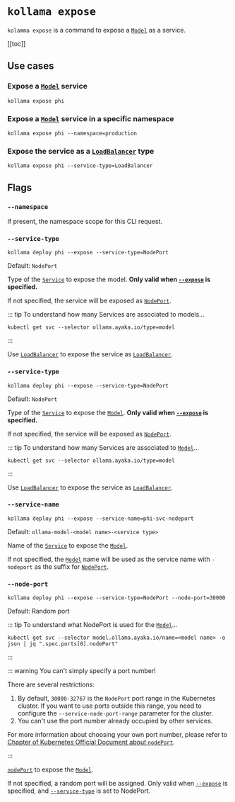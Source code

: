 # `kollama expose`

`kolamma expose` is a command to expose a [`Model`](/pages/en/references/crd/model) as a service.

[[toc]]

## Use cases

### Expose a [`Model`](/pages/en/references/crd/model) service

```shell
kollama expose phi
```

### Expose a [`Model`](/pages/en/references/crd/model) service in a specific namespace

```shell
kollama expose phi --namespace=production
```

### Expose the service as a [`LoadBalancer`](https://kubernetes.io/docs/concepts/services-networking/service/#loadbalancer) type

```shell
kollama expose phi --service-type=LoadBalancer
```

## Flags

### `--namespace`

If present, the namespace scope for this CLI request.

### `--service-type`

```shell
kollama deploy phi --expose --service-type=NodePort
```

Default: `NodePort`

Type of the [`Service`](https://kubernetes.io/docs/concepts/services-networking/service/) to expose the model. **Only valid when [`--expose`](#expose) is specified.**

If not specified, the service will be exposed as [`NodePort`](https://kubernetes.io/docs/concepts/services-networking/service/#type-nodeport).

::: tip To understand how many Services are associated to models...

```shell
kubectl get svc --selector ollama.ayaka.io/type=model
```

:::

Use [`LoadBalancer`](https://kubernetes.io/docs/concepts/services-networking/service/#loadbalancer) to expose the service as [`LoadBalancer`](https://kubernetes.io/docs/concepts/services-networking/service/#loadbalancer).

### `--service-type`

```shell
kollama deploy phi --expose --service-type=NodePort
```

Default: `NodePort`

Type of the [`Service`](https://kubernetes.io/docs/concepts/services-networking/service/) to expose the [`Model`](/pages/en/references/crd/model). **Only valid when [`--expose`](#expose) is specified.**

If not specified, the service will be exposed as [`NodePort`](https://kubernetes.io/docs/concepts/services-networking/service/#type-nodeport).

::: tip To understand how many Services are associated to [`Model`](/pages/en/references/crd/model)...

```shell
kubectl get svc --selector ollama.ayaka.io/type=model
```

:::

Use [`LoadBalancer`](https://kubernetes.io/docs/concepts/services-networking/service/#loadbalancer) to expose the service as [`LoadBalancer`](https://kubernetes.io/docs/concepts/services-networking/service/#loadbalancer).

### `--service-name`

```shell
kollama deploy phi --expose --service-name=phi-svc-nodeport
```

Default: `ollama-model-<model name>-<service type>`

Name of the [`Service`](https://kubernetes.io/docs/concepts/services-networking/service/) to expose the [`Model`](/pages/en/references/crd/model).

If not specified, the [`Model`](/pages/en/references/crd/model) name will be used as the service name with `-nodeport` as the suffix for [`NodePort`](https://kubernetes.io/docs/concepts/services-networking/service/#type-nodeport).

### `--node-port`

```shell
kollama deploy phi --expose --service-type=NodePort --node-port=30000
```

Default: Random port

::: tip To understand what NodePort is used for the [`Model`](/pages/en/references/crd/model)...

```shell
kubectl get svc --selector model.ollama.ayaka.io/name=<model name> -o json | jq ".spec.ports[0].nodePort"
```

:::

::: warning You can't simply specify a port number!

There are several restrictions:

1. By default, `30000-32767` is the `NodePort` port range in the Kubernetes cluster. If you want to use ports outside this range, you need to configure the `--service-node-port-range` parameter for the cluster.
2. You can't use the port number already occupied by other services.

For more information about choosing your own port number, please refer to [Chapter of Kubernetes Official Document about `nodePort`](https://kubernetes.io/docs/concepts/services-networking/service/#nodeport-custom-port).

:::

[`nodePort`](https://kubernetes.io/docs/concepts/services-networking/service/#nodeport-custom-port) to expose the [`Model`](/pages/en/references/crd/model).

If not specified, a random port will be assigned. Only valid when [`--expose`](#expose) is specified, and [`--service-type`](#service-type) is set to NodePort.
